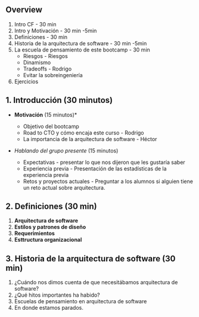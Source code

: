 
## Overview

1. Intro CF - 30 min
2. Intro y Motivación - 30 min
-5min
3. Definiciones - 30 min
4. Historia de la arquitectura de software - 30 min
-5min
5. La escuela de pensamiento de este bootcamp - 30 min
   - Riesgos - Riesgos
   - Dinamismo
   - Tradeoffs - Rodrigo
   - Evitar la sobreingeniería
6. Ejercicios


## 1. Introducción (30 minutos)

- **Motivación** (15 minutos)*
  - Objetivo del bootcamp 
  - Road to CTO y cómo encaja este curso - Rodrigo
  - La importancia de la arquitectura de software - Héctor

- *Hablando del grupo presente* (15 minutos)
  - Expectativas - presentar lo que nos dijeron que les gustaría saber
  - Experiencia previa - Presentación de las estadísticas de la experiencia previa
  - Retos y proyectos actuales - Preguntar a los alumnos si alguien tiene un reto actual sobre arquitectura.

## 2. Definiciones (30 min)
1. **Arquitectura de software**
2. **Estilos y patrones de diseño**
3. **Requerimientos**
4. **Esttructura organizacional**


## 3. Historia de la arquitectura de software (30 min)
1. ¿Cuándo nos dimos cuenta de que necesitábamos arquitectura de software?
2. ¿Qué hitos importantes ha habido?
3. Escuelas de pensamiento en arquitectura de software
4. En donde estamos parados.

